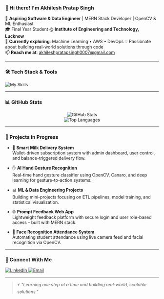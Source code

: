 ### 👋 Hi there! I'm Akhilesh Pratap Singh

🚀 **Aspiring Software & Data Engineer** | MERN Stack Developer | OpenCV & ML Enthusiast  
🎓 Final Year Student @ **Institute of Engineering and Technology, Lucknow**  
🌱 **Currently exploring**: Machine Learning • AWS • DevOps 
💡 Passionate about building real-world solutions through code  
📫 **Reach me at**: akhileshpratapsingh0007@gmail.com  

---
### 🛠️ Tech Stack & Tools

![My Skills](https://skillicons.dev/icons?i=python,cpp,html,css,js,react,nodejs,mongodb,express,tailwind,git,github,linux,tensorflow,opencv)

---

### 📊 GitHub Stats

<div align="center">

![GitHub Stats](https://github-readme-stats.vercel.app/api?username=DreamerAkhilesh&show_icons=true&theme=radical&hide_title=true&hide_border=true)  
![Top Languages](https://github-readme-stats.vercel.app/api/top-langs/?username=DreamerAkhilesh&layout=compact&theme=radical&hide_border=true)

</div>


---

### 🚧 Projects in Progress

- 🥛 **Smart Milk Delivery System**  
  Wallet-driven subscription system with admin dashboard, user control, and balance-triggered delivery flow.

- ✋ **AI Hand Gesture Recognition**  
  Real-time hand gesture classifier using OpenCV, Canaro, and deep learning for gesture-to-action systems.

- 📊 **ML & Data Engineering Projects**  
  Building mini-projects focusing on ETL pipelines, model training, and statistical visualization.

- 🌐 **Prompt Feedback Web App**  
  Lightweight feedback platform with secure login and user role-based access – built with MERN stack.

- 🔐 **Face Recognition Attendance System**  
  Automating student attendance using live camera feed and facial recognition via OpenCV.

---

### 🔗 Connect With Me

<p align="left">
  <a href="https://www.linkedin.com/in/akhilesh-pratap-singh-3b9048296/" target="_blank">
    <img alt="LinkedIn" src="https://img.shields.io/badge/LinkedIn-blue?logo=linkedin&style=flat-square" />
  </a>
  <a href="mailto:akhileshpratapsingh0007@gmail.com">
    <img alt="Email" src="https://img.shields.io/badge/Gmail-D14836?logo=gmail&logoColor=white&style=flat-square" />
  </a>
</p>

---

> ⚡ *"Learning one step at a time and building real-world, scalable solutions."*
